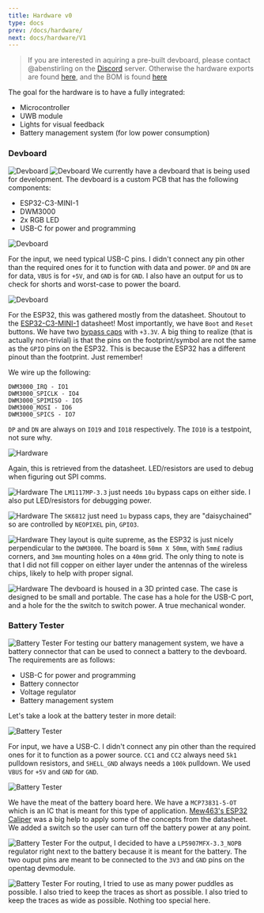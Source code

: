 ```yaml
---
title: Hardware v0
type: docs
prev: /docs/hardware/
next: docs/hardware/V1
---
```


> If you are interested in aquiring a pre-built devboard, please contact @abenstirling on the [Discord](https://discord.gg/HYT2UBpeHM) server. Otherwise the hardware exports are found [here](https://github.com/open-tags/opentag/tree/main/Hardware/devboard_v1_exports), and the BOM is found [here](https://github.com/open-tags/opentag/tree/main/Hardware/bom)

The goal for the hardware is to have a fully integrated:

- Microcontroller
- UWB module
- Lights for visual feedback
- Battery management system (for low power consumption)

### Devboard

![Devboard](./hwimages/hardware_devboard.jpg)
![Devboard](./hwimages/hardware_dev_3d.png)
We currently have a devboard that is being used for development. The devboard is a custom PCB that has the following components:

- ESP32-C3-MINI-1
- DWM3000
- 2x RGB LED
- USB-C for power and programming

![Devboard](./hwimages/hardware_dev_usbc.png)

For the input, we need typical USB-C pins. I didn't connect any pin other than the required ones for it to function with data and power. `DP` and `DN` are for data, `VBUS` is for `+5V`, and `GND` is for `GND`. I also have an output for us to check for shorts and worst-case to power the board.

![Devboard](./hwimages/hardware_dev_esp32.png)

For the ESP32, this was gathered mostly from the datasheet. Shoutout to the [ESP32-C3-MINI-1](https://www.espressif.com/sites/default/files/documentation/esp32-c3-mini-1_datasheet_en.pdf) datasheet! Most importantly, we have `Boot` and `Reset` buttons. We have two [bypass caps](https://www.electronicshub.org/bypass-capacitor-tutorial/) with `+3.3V`. A big thing to realize (that is actually non-trivial) is that the pins on the footprint/symbol are not the same as the `GPIO` pins on the ESP32. This is because the ESP32 has a different pinout than the footprint. Just remember!

We wire up the following:

```DWM3000_RSTn - IO0
DWM3000_IRQ - IO1
DWM3000_SPICLK - IO4
DWM3000_SPIMISO - IO5
DWM3000_MOSI - IO6
DWM3000_SPICS - IO7
```

`DP` and `DN` are always on `IO19` and `IO18` respectively. The `IO10` is a testpoint, not sure why.

![Hardware](./hwimages/hardware_dev_dwm.png)

Again, this is retrieved from the datasheet. LED/resistors are used to debug when figuring out SPI comms.

![Hardware](./hwimages/hardware_dev_pwr.png)
The `LM1117MP-3.3` just needs `10u` bypass caps on either side. I also put LED/resistors for debugging power.

![Hardware](./hwimages/hardware_dev_neopixel.png)
The `SK6812` just need `1u` bypass caps, they are "daisychained" so are controlled by `NEOPIXEL` pin, `GPIO3`.

![Hardware](./hwimages/hardware_dev_layout.png)
They layout is quite supreme, as the ESP32 is just nicely perpendicular to the `DWM3000`. The board is `50mm X 50mm`, with `5mm£` radius corners, and `3mm` mounting holes on a `40mm` grid. The only thing to note is that I did not fill copper on either layer under the antennas of the wireless chips, likely to help with proper signal.

![Hardware](./hwimages/hardware_dev_case.png)
The devboard is housed in a 3D printed case. The case is designed to be small and portable. The case has a hole for the USB-C port, and a hole for the the switch to switch power. A true mechanical wonder.

### Battery Tester

![Battery Tester](./hwimages/hardware_power_3d.png)
For testing our battery management system, we have a battery connector that can be used to connect a battery to the devboard. The requirements are as follows:

- USB-C for power and programming
- Battery connector
- Voltage regulator
- Battery management system

Let's take a look at the battery tester in more detail:

![Battery Tester](./hwimages/hardware_power_usbc.png)

For input, we have a USB-C. I didn't connect any pin other than the required ones for it to function as a power source. `CC1` and `CC2` always need `5k1` pulldown resistors, and `SHELL_GND` always needs a `100k` pulldown. We used `VBUS` for `+5V` and `GND` for `GND`.

![Battery Tester](./hwimages/hardware_power_main.png)

We have the meat of the battery board here. We have a `MCP73831-5-OT` which is an IC that is meant for this type of application. [Mew463's ESP32 Caliper](https://github.com/Mew463/esp32-caliper/tree/main) was a big help to apply some of the concepts from the datasheet. We added a switch so the user can turn off the battery power at any point.

![Battery Tester](./hwimages/hardware_power_output.png)
For the output, I decided to have a `LP5907MFX-3.3_NOPB` regulator right next to the battery because it is meant for the battery. The two ouput pins are meant to be connected to the `3V3` and `GND` pins on the opentag devmodule.

![Battery Tester](./hwimages/hardware_power_routing.png)
For routing, I tried to use as many power puddles as possible. I also tried to keep the traces as short as possible. I also tried to keep the traces as wide as possible. Nothing too special here.
